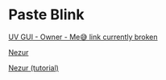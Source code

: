 # Paste Blink

[UV GUI - Owner - Me😅 link currently broken](https://t.ly/wdU5i)

[Nezur](https://t.ly/L358h)

[Nezur (tutorial)](https://t.ly/2nwEP)


